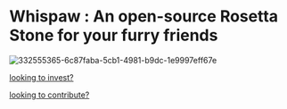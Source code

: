 # Whispaw : An open-source Rosetta Stone for your furry friends
![332555365-6c87faba-5cb1-4981-b9dc-1e9997eff67e](https://github.com/ebowwa/whispaw/assets/81942069/01c32f08-5a1e-4440-bf41-989f168f705c)


[looking to invest?](https://docs.google.com/forms/d/e/1FAIpQLSdah_0XuKhI222IIyCD6Kn6lhLru9B5Fv0Zs_KxnpFvR9XIHg/viewform?usp=sf_link)

[looking to contribute?](https://docs.google.com/forms/d/e/1FAIpQLSdKNB7K5fO2g30cl9yRB51Ya9u_nY5kpweP_xBrkethxsWjkA/viewform?usp=sf_link)
